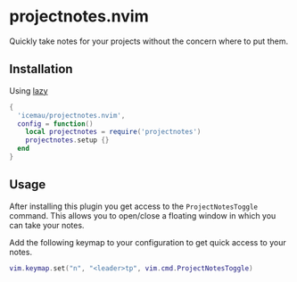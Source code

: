 # projectnotes.nvim

Quickly take notes for your projects without the concern where to put them.

## Installation

Using [lazy](https://github.com/LazyVim/LazyVim)
```lua
{
  'icemau/projectnotes.nvim',
  config = function()
    local projectnotes = require('projectnotes')
    projectnotes.setup {}
  end 
}
```

## Usage

After installing this plugin you get access to the `ProjectNotesToggle` command.
This allows you to open/close a floating window in which you can take your notes.

Add the following keymap to your configuration to get quick access to your notes.
```lua
vim.keymap.set("n", "<leader>tp", vim.cmd.ProjectNotesToggle)
```
